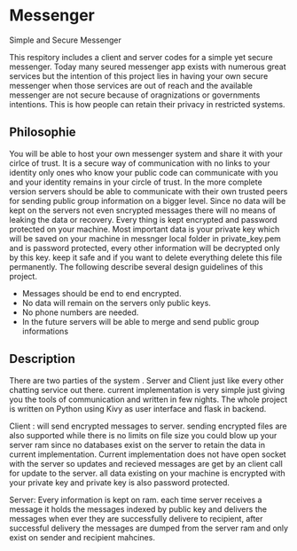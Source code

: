 # Messenger
Simple and Secure Messenger 

This respitory includes a client and server codes for a simple yet secure messenger.
Today many seured messenger app exists with numerous great services but the intention of this project lies in having your own secure messenger when those services are out of reach and the available messenger are not secure because of oragnizations or governments intentions. This is how people can retain their privacy in restricted systems.

## Philosophie
You will be able to host your own messenger system and share it with your cirlce of trust. It is a secure way of communication with no links to your identity only ones who know your public code can communicate with you and your identity remains in your circle of trust. In the more complete version servers should be able to communicate with their own trusted peers for sending public group information on a bigger level. Since no data will be kept on the servers not even sncrypted messages there will no means of leaking the data or recovery. Every thing is kept encrypted and password protected on your machine. Most important data is your private key which will be saved on your machine in messnger local folder in private_key.pem and is password protected, every other information will be decrypted only by this key. keep it safe and if you want to delete everything delete this file permanently. The following describe several design guidelines of this project.

- Messages should be end to end encrypted.
- No data will remain on the servers only public keys.
- No phone numbers are needed.
- In the future servers will be able to merge and send public group informations

## Description
There are two parties of the system . Server and Client just like every other chatting service out there. current implementation is very simple just giving you the tools of communication and written in few nights. The whole project is written on Python using Kivy as user interface and flask in backend.

Client : will send encrypted messages to server. sending encrypted files are also supported while there is no limits on file size you could blow up your server ram since no databases exist on the server to retain the data in current implementation.
Current implementation does not have open socket with the server so updates and recieved messages are get by an client call for update to the server. all data existing on your machine is encrypted with your private key and private key is also password protected.

Server: Every information is kept on ram. each time server receives a message it holds the messages indexed by public key and delivers the messages when ever they are successfully delivere to recipient, after successful delivery the messages are dumped from the server ram and only exist on sender and recipient mahcines.


